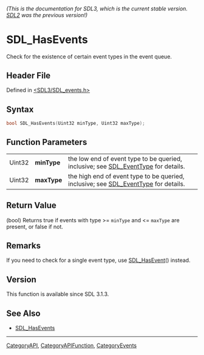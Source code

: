 ###### (This is the documentation for SDL3, which is the current stable version. [SDL2](https://wiki.libsdl.org/SDL2/) was the previous version!)
# SDL_HasEvents

Check for the existence of certain event types in the event queue.

## Header File

Defined in [<SDL3/SDL_events.h>](https://github.com/libsdl-org/SDL/blob/main/include/SDL3/SDL_events.h)

## Syntax

```c
bool SDL_HasEvents(Uint32 minType, Uint32 maxType);
```

## Function Parameters

|        |             |                                                                                                      |
| ------ | ----------- | ---------------------------------------------------------------------------------------------------- |
| Uint32 | **minType** | the low end of event type to be queried, inclusive; see [SDL_EventType](SDL_EventType) for details.  |
| Uint32 | **maxType** | the high end of event type to be queried, inclusive; see [SDL_EventType](SDL_EventType) for details. |

## Return Value

(bool) Returns true if events with type >= `minType` and <= `maxType` are
present, or false if not.

## Remarks

If you need to check for a single event type, use
[SDL_HasEvent](SDL_HasEvent)() instead.

## Version

This function is available since SDL 3.1.3.

## See Also

- [SDL_HasEvents](SDL_HasEvents)

----
[CategoryAPI](CategoryAPI), [CategoryAPIFunction](CategoryAPIFunction), [CategoryEvents](CategoryEvents)

